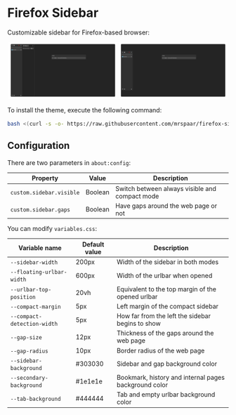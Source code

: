 # Firefox Sidebar

Customizable sidebar for Firefox-based browser:

<p align="center">
    <img src="./images/always-visible.png" width="49%" /> <img src="./images/compact.png" width="49%" />
</p>

To install the theme, execute the following command:
```bash
bash <(curl -s -o- https://raw.githubusercontent.com/mrspaar/firefox-sidebar/master/install.sh)
```

## Configuration

There are two parameters in `about:config`:

| Property                 | Value   | Description                                    |
|------------------------- | ------- |----------------------------------------------- |
| `custom.sidebar.visible` | Boolean | Switch between always visible and compact mode |
| `custom.sidebar.gaps`    | Boolean | Have gaps around the web page or not           |

You can modify `variables.css`:

| Variable name               | Default value | Description                                           |
|---------------------------- | ------------- |------------------------------------------------------ |
| `--sidebar-width`           | 200px         | Width of the sidebar in both modes                    |
| `--floating-urlbar-width`   | 600px         | Width of the urlbar when opened                       |
| `--urlbar-top-position`     | 20vh          | Equivalent to the top margin of the opened urlbar     |
| `--compact-margin`          | 5px           | Left margin of the compact sidebar                    |
| `--compact-detection-width` | 5px           | How far from the left the sidebar begins to show      |
| `--gap-size`                | 12px          | Thickness of the gaps around the web page             |
| `--gap-radius`              | 10px          | Border radius of the web page                         |
| `--sidebar-background`      | #303030       | Sidebar and gap background color                      |
| `--secondary-background`    | #1e1e1e       | Bookmark, history and internal pages background color |
| `--tab-background`          | #444444       | Tab and empty urlbar background color                 |
